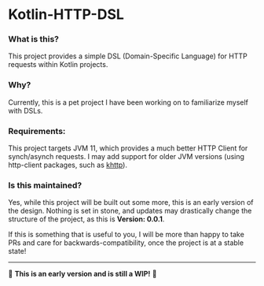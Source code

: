 
# Kotlin-HTTP-DSL

### What is this?
This project provides a simple DSL (Domain-Specific Language) for HTTP requests within Kotlin projects.

### Why?
Currently, this is a pet project I have been working on to familiarize myself with DSLs.

### Requirements:
This project targets JVM 11, which provides a much better HTTP Client for synch/asynch requests. I may add support 
for older JVM versions (using http-client packages, such as [khttp](https://github.com/jkcclemens/khttp)).

### Is this maintained?
Yes, while this project will be built out some more, this is an early version of the design. Nothing is set in stone, 
and updates may drastically change the structure of the project, as this is **Version: 0.0.1**. 

If this is something that is useful to you, I will be more than happy to take PRs and care for backwards-compatibility,
once the project is at a stable state!

---

:hammer: **This is an early version and is still a WIP!** :hammer: